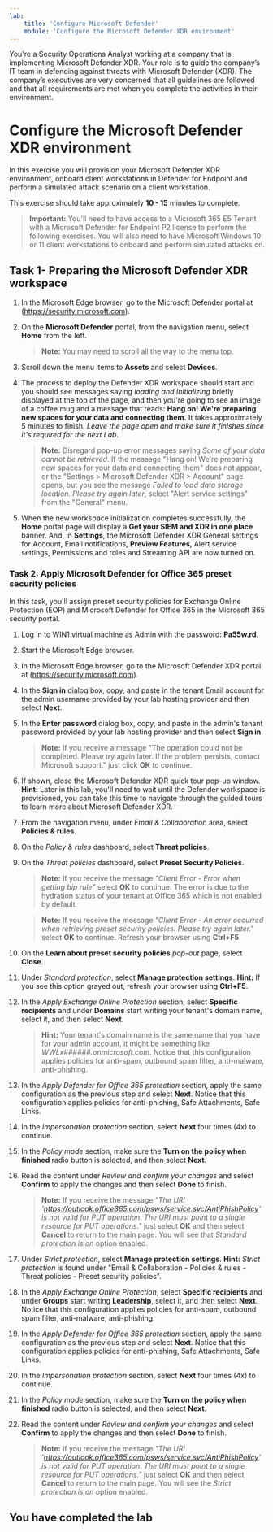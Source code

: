 ```yaml
---
lab:
    title: 'Configure Microsoft Defender'
    module: 'Configure the Microsoft Defender XDR environment'
---
```

You're a Security Operations Analyst working at a company that is implementing Microsoft Defender XDR. Your role is to
guide the company’s IT team in defending against threats with Microsoft Defender (XDR). The company’s executives are very concerned that all guidelines are followed and that all requirements are met when you complete the activities in their environment.

# Configure the Microsoft Defender XDR environment

In this exercise you will provision your Microsoft Defender XDR environment, onboard client workstations in Defender for Endpoint and perform a simulated attack scenario on a client workstation.

This exercise should take approximately **10 - 15** minutes to complete.

>**Important:**
> You'll need to have access to a Microsoft 365 E5 Tenant with a Microsoft Defender for Endpoint P2 license to perform the following exercises. You will also need to have Microsoft Windows 10 or 11 client workstations to onboard and perform simulated attacks on.

## Task 1- Preparing the Microsoft Defender XDR workspace

1. In the Microsoft Edge browser, go to the Microsoft Defender portal at (<https://security.microsoft.com>).
1. On the **Microsoft Defender** portal, from the navigation menu, select **Home** from the left.

    >**Note:** You may need to scroll all the way to the menu top.

1. Scroll down the menu items to **Assets** and select **Devices**.

1. The process to deploy the Defender XDR workspace should start and you should see messages saying *loading and Initializing* briefly displayed at the top of the page, and then you're going to see an image of a coffee mug and a message that reads: **Hang on! We're preparing new spaces for your data and connecting them.** It takes approximately 5 minutes to finish. *Leave the page open and make sure it finishes since it's required for the next Lab.*

    >**Note:** Disregard pop-up error messages saying *Some of your data cannot be retrieved*. If the message "Hang on! We're preparing new spaces for your data and connecting them" does not appear, or the "Settings > Microsoft Defender XDR > Account" page opens, but you see the message *Failed to load data storage location. Please try again later*, select "Alert service settings" from the "General" menu.

1. When the new workspace initialization completes successfully, the **Home** portal page will display a **Get your SIEM and XDR in one place** banner. And, in **Settings**, the Microsoft Defender XDR General settings for Account, Email notifications, **Preview Features**, Alert service settings, Permissions and roles and Streaming API are now turned on.

### Task 2: Apply Microsoft Defender for Office 365 preset security policies

In this task, you'll assign preset security policies for Exchange Online Protection (EOP) and Microsoft Defender for Office 365 in the Microsoft 365 security portal.

1. Log in to WIN1 virtual machine as Admin with the password: **Pa55w.rd**.  

1. Start the Microsoft Edge browser.

1. In the Microsoft Edge browser, go to the Microsoft Defender XDR portal at (<https://security.microsoft.com>).

1. In the **Sign in** dialog box, copy, and paste in the tenant Email account for the admin username provided by your lab hosting provider and then select **Next**.

1. In the **Enter password** dialog box, copy, and paste in the admin's tenant password provided by your lab hosting provider and then select **Sign in**.

    >**Note:** If you receive a message "The operation could not be completed. Please try again later. If the problem persists, contact Microsoft support." just click **OK** to continue.  

1. If shown, close the Microsoft Defender XDR quick tour pop-up window. **Hint:** Later in this lab, you'll need to wait until the Defender workspace is provisioned, you can take this time to navigate through the guided tours to learn more about Microsoft Defender XDR.

1. From the navigation menu, under *Email & Collaboration* area, select **Policies & rules**.

1. On the *Policy & rules* dashboard, select **Threat policies**.

1. On the *Threat policies* dashboard, select **Preset Security Policies**.

    >**Note:** If you receive the message *"Client Error - Error when getting bip rule"* select **OK** to continue. The error is due to the hydration status of your tenant at Office 365 which is not enabled by default.

    >**Note:** If you receive the message *"Client Error - An error occurred when retrieving preset security policies. Please try again later."* select **OK** to continue. Refresh your browser using **Ctrl+F5**.

1. On the **Learn about preset security policies** *pop-out* page, select **Close**.

1. Under *Standard protection*, select **Manage protection settings**. **Hint:** If you see this option grayed out, refresh your browser using **Ctrl+F5**.

1. In the *Apply Exchange Online Protection* section, select **Specific recipients** and under **Domains** start writing your tenant's domain name, select it, and then select **Next**.

    >**Hint:** Your tenant's domain name is the same name that you have for your admin account, it might be something like *WWLx######.onmicrosoft.com*. Notice that this configuration applies policies for anti-spam, outbound spam filter, anti-malware, anti-phishing.

1. In the *Apply Defender for Office 365 protection* section, apply the same configuration as the previous step and select **Next**. Notice that this configuration applies policies for anti-phishing, Safe Attachments, Safe Links.

1. In the *Impersonation protection* section, select **Next** four times (4x) to continue.

1. In the *Policy mode* section, make sure the **Turn on the policy when finished** radio button is selected, and then select **Next**.

1. Read the content under *Review and confirm your changes* and select **Confirm** to apply the changes and then select **Done** to finish.

    >**Note:** If you receive the message *"The URI '<https://outlook.office365.com/psws/service.svc/AntiPhishPolicy>' is not valid for PUT operation. The URI must point to a single resource for PUT operations."* just select **OK** and then select **Cancel** to return to the main page. You will see that *Standard protection is on* option enabled.

1. Under *Strict protection*, select **Manage protection settings**. **Hint:** *Strict protection* is found under "Email & Collaboration - Policies & rules - Threat policies - Preset security policies".

1. In the *Apply Exchange Online Protection*, select **Specific recipients** and under **Groups** start writing **Leadership**, select it, and then select **Next**. Notice that this configuration applies policies for anti-spam, outbound spam filter, anti-malware, anti-phishing.

1. In the *Apply Defender for Office 365 protection* section, apply the same configuration as the previous step and select **Next**. Notice that this configuration applies policies for anti-phishing, Safe Attachments, Safe Links.

1. In the *Impersonation protection* section, select **Next** four times (4x) to continue.

1. In the *Policy mode* section, make sure the **Turn on the policy when finished** radio button is selected, and then select **Next**.

1. Read the content under *Review and confirm your changes* and select **Confirm** to apply the changes and then select **Done** to finish.

    >**Note:** If you receive the message *"The URI '<https://outlook.office365.com/psws/service.svc/AntiPhishPolicy>' is not valid for PUT operation. The URI must point to a single resource for PUT operations."* just select **OK** and then select **Cancel** to return to the main page. You will see the *Strict protection is on* option enabled.

## You have completed the lab
